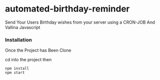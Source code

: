 # automated-birthday-reminder
Send Your Users Birthday wishes from your server using a CRON-JOB And Vallina Javascript

### Installation 
 Once the Project has Been Clone 
 
 cd into the project then 
 ```
 npm install 
 npm start
 ```


